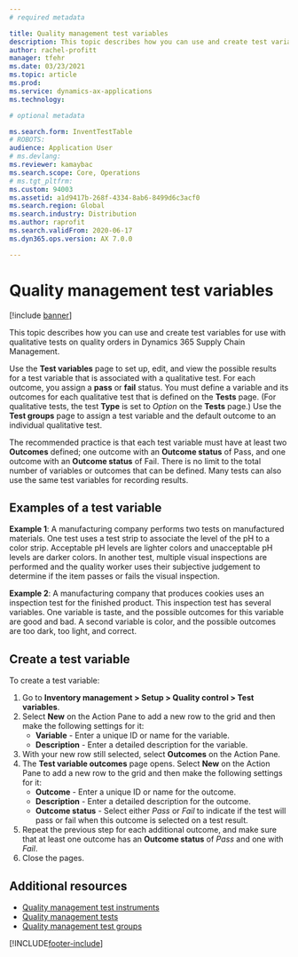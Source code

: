 ```yaml
---
# required metadata

title: Quality management test variables
description: This topic describes how you can use and create test variables for use with qualitative tests on quality orders in Dynamics 365 Supply Chain Management.
author: rachel-profitt
manager: tfehr
ms.date: 03/23/2021
ms.topic: article
ms.prod:
ms.service: dynamics-ax-applications
ms.technology:

# optional metadata

ms.search.form: InventTestTable
# ROBOTS:
audience: Application User
# ms.devlang:
ms.reviewer: kamaybac
ms.search.scope: Core, Operations
# ms.tgt_pltfrm:
ms.custom: 94003
ms.assetid: a1d9417b-268f-4334-8ab6-8499d6c3acf0
ms.search.region: Global
ms.search.industry: Distribution
ms.author: raprofit
ms.search.validFrom: 2020-06-17
ms.dyn365.ops.version: AX 7.0.0

---
```


# Quality management test variables

[!include [banner](../includes/banner.md)]

This topic describes how you can use and create test variables for use with qualitative tests on quality orders in Dynamics 365 Supply Chain Management.

Use the **Test variables** page to set up, edit, and view the possible results for a test variable that is associated with a qualitative test. For each outcome, you assign a **pass** or **fail** status. You must define a variable and its outcomes for each qualitative test that is defined on the **Tests** page. (For qualitative tests, the test **Type** is set to *Option* on the **Tests** page.) Use the **Test groups** page to assign a test variable and the default outcome to an individual qualitative test.

The recommended practice is that each test variable must have at least two **Outcomes** defined; one outcome with an **Outcome status** of Pass, and one outcome with an **Outcome status** of Fail. There is no limit to the total number of variables or outcomes that can be defined. Many tests can also use the same test variables for recording results.

## Examples of a test variable

**Example 1**: A manufacturing company performs two tests on manufactured materials. One test uses a test strip to associate the level of the pH to a color strip. Acceptable pH levels are lighter colors and unacceptable pH levels are darker colors. In another test, multiple visual inspections are performed and the quality worker uses their subjective judgement to determine if the item passes or fails the visual inspection.

**Example 2**: A manufacturing company that produces cookies uses an inspection test for the finished product. This inspection test has several variables. One variable is taste, and the possible outcomes for this variable are good and bad. A second variable is color, and the possible outcomes are too dark, too light, and correct.

## Create a test variable

To create a test variable:

1. Go to **Inventory management > Setup > Quality control > Test variables**.
1. Select **New** on the Action Pane to add a new row to the grid and then make the following settings for it:
    - **Variable** - Enter a unique ID or name for the variable.
    - **Description** - Enter a detailed description for the variable.
1. With your new row still selected, select **Outcomes** on the Action Pane.
1. The **Test variable outcomes** page opens. Select **New** on the Action Pane to add a new row to the grid and then make the following settings for it:
    - **Outcome** - Enter a unique ID or name for the outcome.
    - **Description** - Enter a detailed description for the outcome.
    - **Outcome status** - Select either *Pass* or *Fail* to indicate if the test will pass or fail when this outcome is selected on a test result.
1. Repeat the previous step for each additional outcome, and make sure that at least one outcome has an **Outcome status** of *Pass* and one with *Fail*.
1. Close the pages.

## Additional resources

- [Quality management test instruments](quality-test-instruments.md)
- [Quality management tests](quality-tests.md)
- [Quality management test groups](quality-test-groups.md)


[!INCLUDE[footer-include](../../includes/footer-banner.md)]